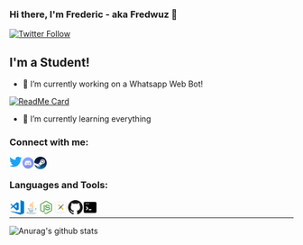 ### Hi there, I'm Frederic - aka Fredwuz 👋 


[![Twitter Follow](https://img.shields.io/twitter/follow/fredwuz?color=1DA1F2&logo=twitter&style=for-the-badge)](https://twitter.com/intent/follow?original_referer=https%3A%2F%2Fgithub.com%2Ffredwuz&screen_name=fredwuz)

## I'm a Student!

- 🔭 I’m currently working on a Whatsapp Web Bot!

[![ReadMe Card](https://github-readme-stats.vercel.app/api/pin/?username=fredwuz&repo=venom-bot-WhatsappWebBot&theme=dracula)](https://github.com/Fredwuz/venom-bot-WhatsappWebBot)


- 🌱 I’m currently learning everything 

### Connect with me:

[<img align="left" alt="fredwuz | Twitter" width="22px" src="./twitter.svg" />][twitter]
[<img align="left" alt="fredwuz | Discord" width="22px" src="./discord.svg" />][discord]
[<img align="left" alt="fredwuz | Steam" width="22px" src="./steam.svg" />][steam]


<br />

### Languages and Tools:

[<img align="left" alt="Visual Studio Code" width="26px" src="./visual-studio-code.png" />][vscode]
[<img align="left" alt="Java" width="26px" src="./java.svg" />][java]
[<img align="left" alt="Node.js" width="26px" src="./node_js.svg" />][nodejs]
[<img align="left" alt="Oracle Apex" width="26px" src="oracle-apex.png" />][oracle_apex]
[<img align="left" alt="GitHub" width="26px" src="github.svg" />][github]
<img align="left" alt="Terminal" width="26px" src="./terminal.svg" />

<br />

---
![Anurag's github stats](https://github-readme-stats.vercel.app/api?username=fredwuz&show_icons=true&theme=nightowl)

<!--- Icon are taken from Iconfinder.com --->
[steam]: https://steamcommunity.com/profiles/76561198079804541
[vscode]: https://code.visualstudio.com/
[java]: https://www.java.com/de/
[github]: https://github.com/
[nodejs]: https://nodejs.org/en
[twitter]: https://twitter.com/fredwuz
[discord]: https://discord.gg/SZxPukb
[oracle_apex]: https://apex.oracle.com
